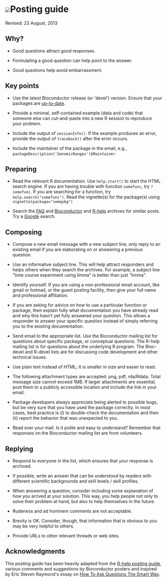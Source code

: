 # ![](/images/icons/magnifier.gif)Posting guide #

Revised: 23 August, 2013

## Why? ##

* Good questions attract good responses.

* Formulating a good question can help point to the answer.

* Good questions help avoid embarrassment.

## Key points ##

* Use the latest Bioconductor release (or 'devel') version. Ensure
  that your packages are [up-to-date](/install/).

* Provide a minimal, self-contained example (data and code) that
  someone else can cut-and-paste into a new R session to reproduce
  your problem.

* Include the output of `sessionInfo()`. If the example produces an
  error, provide the output of `traceback()` after the error occurs.

* Include the maintainer of the package in the email, e.g.,
  `packageDescription('GenomicRanges')$Maintainer`.

## Preparing ##

* Read the relevant R documentation.  Use `help.start()` to start the
  HTML search engine. If you are having trouble with function
  `somefunc`, try `?somefunc`. If you are searching for a function,
  try `help.search("somefunc")`. Read the vignette(s) for the
  package(s) using `vignette(package="somepkg")`

* Search the [FAQ](http://bioconductor.org/docs/faq/) and
  [Bioconductor](http://dir.gmane.org/gmane.science.biology.informatics.conductor)
  and [R-help](http://tolstoy.newcastle.edu.au/R/) archives for
  similar posts. Try a [Google](http://www.google.com/) search.

## Composing ##

* Compose a new email message with a new subject line; only reply to
  an existing email if you are elaborating on or answering a previous
  question.

* Use an informative subject line. This will help attract responders
  and helps others when they search the archives.  For example, a
  subject line "time course experiment using limma" is better than
  just "limma".

* Identify yourself.  If you are using a non-professional email
  account, like gmail or hotmail, or the guest posting facility, then
  give your full name and professional affiliation.

* If you are asking for advice on how to use a particular function or
  package, then explain fully what documentation you have already read
  and why this hasn't yet fully answered your question.  This allows a
  responder to answer your specific question instead of simply
  referring you to the existing documentation.

* Send email to the appropriate list.  Use the Bioconductor mailing
  list for questions about specific package, or conceptual
  questions. The R-help mailing list is for questions about the
  underlying R program. The Bioc-devel and R-devel lists are for
  discussing code development and other technical issues.

* Use plain text instead of HTML; it is smaller in size and easier to
  read.

* The following attachment types are accepted: png, pdf, rda/Rdata. Total 
  message size cannot exceed 1MB. If larger attachments are essential, post
  them to a publicly accessible location and include the link in
  your email.

* Package developers always appreciate being alerted to possible bugs,
  but be very sure that you have used the package correctly.  In most
  cases, best practice is (i) to double-check the documentation and
  then (ii) report the behavior that was unexpected to you.

* Read over your mail. Is it polite and easy to understand? Remember
  that responses on the Bioconductor mailing list are from volunteers.

## Replying ##

* Respond to everyone in the list, which ensures that your response is
  archived.

* If possible, write an answer that can be understood by readers with
  different scientific backgrounds and skill levels / skill
  profiles.

* When answering a question, consider including some explanation of
  how you arrived at your solution. This way, you help people not only
  to solve their problem at hand, but also to help themselves in the
  future.

* Rudeness and ad hominem comments are not acceptable.

* Brevity is OK. Consider, though, that information that is obvious to
  you may be very helpful to others.

* Provide URLs to other relevant threads or web sites.

## Acknowledgments ##

This posting guide has been heavily adapted from the
[R-help posting guide](http://www.r-project.org/posting-guide.html),
various comments and suggestions by Bioconductor posters and inspired
by Eric Steven Raymond's essay on
[How To Ask Questions The Smart Way](http://www.catb.org/%7Eesr/faqs/smart-questions.html).
